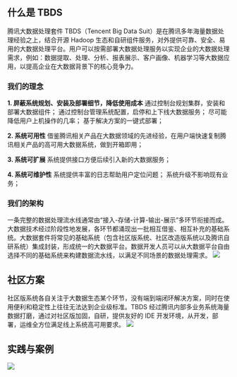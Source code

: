 ## 什么是 TBDS
腾讯大数据处理套件 TBDS（Tencent Big Data Suit）是在腾讯多年海量数据处理经验之上，结合开源 Hadoop 生态和自研组件服务，对外提供可靠、安全、易用的大数据处理平台。用户可以按需部署大数据处理服务以实现企业的大数据处理需求，例如：数据提取、处理、分析、报表展示、客户画像、机器学习等大数据应用，以提高企业在大数据背景下的核心竞争力。
### 我们的理念
**1. 屏蔽系统规划、安装及部署细节，降低使用成本**
通过控制台规划集群，安装和部署大数据组件；
通过控制台管理系统配置，启停和上下线大数据服务；
尽可能降低用户上机操作的几率；
基于解决方案的一键式部署；

**2. 系统可用性**
借鉴腾讯相关产品在大数据领域的先进经验，在用户端快速复制腾讯相关产品的高可用大数据系统，做到开箱即用；

**3. 系统可扩展**
 系统提供接口方便后续引入新的大数据服务；

**4. 系统可维护性**
系统提供丰富的日志帮助用户定位问题；
系统升级不影响现有业务；

### 我们的架构
一条完整的数据处理流水线通常由“接入-存储-计算-输出-展示”多环节衔接而成。大数据技术经过阶段性地发展，各环节都涌现出一批相互借鉴、相互补充的基础系统。大数据套件将常见的基础系统（包含社区版系统、社区改造版系统以及腾讯自研系统）集成封装，形成统一的大数据平台。数据开发人员可以从大数据平台自由选择不同的基础系统来构建数据流水线，以满足不同场景的数据处理需求。
![](https://qzonestyle.gtimg.cn/qzone/vas/opensns/res/img/TBDSjs-a.png)

## 社区方案
社区版系统各自关注于大数据生态某个环节，没有端到端闭环解决方案，同时在使用便利和稳定性上往往无法达到企业级标准。TBDS 经过腾讯内部多业务系统海量数据打磨，通过对社区版加固，自研，提供友好的 IDE 开发环境，从开发，部署，运维全方位满足线上系统高可用要求。
![](https://qzonestyle.gtimg.cn/qzone/vas/opensns/res/img/TBDSjs-1.png)

## 实践与案例
![](//mc.qcloudimg.com/static/img/4f712b5fa0b833b9b684183dde3c87cf/image.png)

